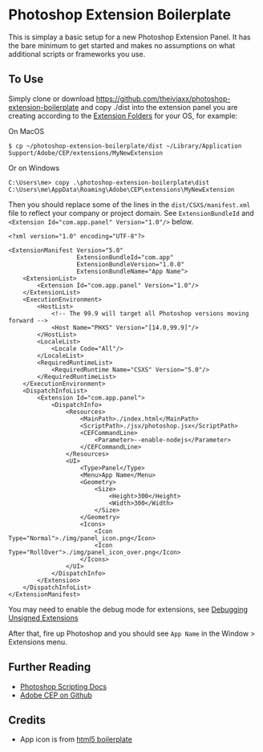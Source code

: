 # Photoshop Extension Boilerplate

This is simplay a basic setup for a new Photoshop Extension Panel.  It has the bare minimum to get started and makes no assumptions on what additional scripts or frameworks you use.

## To Use

Simply clone or download https://github.com/theiviaxx/photoshop-extension-boilerplate and copy ./dist into the extension panel you are creating according to the [Extension Folders](https://github.com/theiviaxx/photoshop-extension-boilerplate) for your OS, for example:

On MacOS

    $ cp ~/photoshop-extension-boilerplate/dist ~/Library/Application Support/Adobe/CEP/extensions/MyNewExtension

Or on Windows

    C:\Users\me> copy .\photoshop-extension-boilerplate\dist C:\Users\me\AppData\Roaming\Adobe\CEP\extensions\MyNewExtension

Then you should replace some of the lines in the `dist/CSXS/manifest.xml` file to reflect your company or project domain.  See `ExtensionBundleId` and `<Extension Id="com.app.panel" Version="1.0"/>` below.

	<?xml version="1.0" encoding="UTF-8"?> 
	 
	<ExtensionManifest Version="5.0" 
	                   ExtensionBundleId="com.app" 
	                   ExtensionBundleVersion="1.0.0" 
	                   ExtensionBundleName="App Name"> 
	    <ExtensionList> 
	        <Extension Id="com.app.panel" Version="1.0"/> 
	    </ExtensionList> 
	    <ExecutionEnvironment> 
	        <HostList> 
	            <!-- The 99.9 will target all Photoshop versions moving forward --> 
	            <Host Name="PHXS" Version="[14.0,99.9]"/> 
	        </HostList> 
	        <LocaleList> 
	            <Locale Code="All"/> 
	        </LocaleList> 
	        <RequiredRuntimeList> 
	            <RequiredRuntime Name="CSXS" Version="5.0"/> 
	        </RequiredRuntimeList> 
	    </ExecutionEnvironment> 
	    <DispatchInfoList> 
	        <Extension Id="com.app.panel"> 
	            <DispatchInfo> 
	                <Resources> 
	                    <MainPath>./index.html</MainPath> 
	                    <ScriptPath>./jsx/photoshop.jsx</ScriptPath> 
	                    <CEFCommandLine> 
	                        <Parameter>--enable-nodejs</Parameter> 
	                    </CEFCommandLine> 
	                </Resources> 
	                <UI> 
	                    <Type>Panel</Type> 
	                    <Menu>App Name</Menu> 
	                    <Geometry> 
	                        <Size> 
	                            <Height>300</Height> 
	                            <Width>300</Width> 
	                        </Size> 
	                    </Geometry> 
	                    <Icons> 
	                        <Icon Type="Normal">./img/panel_icon.png</Icon> 
	                        <Icon Type="RollOver">./img/panel_icon_over.png</Icon> 
	                    </Icons> 
	                </UI> 
	            </DispatchInfo> 
	        </Extension> 
	    </DispatchInfoList> 
	</ExtensionManifest>

You may need to enable the debug mode for extensions, see [Debugging Unsigned Extensions](https://github.com/Adobe-CEP/CEP-Resources/blob/master/CEP_8.x/Documentation/CEP%208.0%20HTML%20Extension%20Cookbook.md#debugging-unsigned-extensions)

After that, fire up Photoshop and you should see `App Name` in the Window > Extensions menu.

## Further Reading

* [Photoshop Scripting Docs](http://photoshop-docs.readthedocs.io/en/latest/)
* [Adobe CEP on Github](https://github.com/Adobe-CEP/CEP-Resources)

## Credits

* App icon is from [html5 boilerplate](https://html5boilerplate.com/)